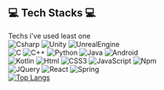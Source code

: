 ## 💻 Tech Stacks 💻
    
Techs i've used least one <br/> 
<img alt="Csharp" src 
="https://img.shields.io/badge/Csharp-239120.svg?&style=for-the-badge&logo=Csharp&logoColor=white"/> <img alt="Unity" src ="https://img.shields.io/badge/Unity-FAFAFA.svg?&style=for-the-badge&logo=Unity&logoColor=black"/> <img alt="UnrealEngine" src ="https://img.shields.io/badge/Unreal-0E1128.svg?&style=for-the-badge&logo=Unreal Engine&logoColor=white"/> <br/> <img alt="C" src 
="https://img.shields.io/badge/C-A8B9CC.svg?&style=for-the-badge&logo=C&logoColor=white"/> <img alt="C++" src ="https://img.shields.io/badge/C++-00599C.svg?&style=for-the-badge&logo=C%2B%2B&logoColor=white"/>  <img alt="Python" src ="https://img.shields.io/badge/Python-3776AB.svg?&style=for-the-badge&logo=Python&logoColor=white"/> <img alt="Java" src ="https://img.shields.io/badge/Java-007396.svg?&style=for-the-badge&logo=Java&logoColor=white"/> <img alt="Android" src ="https://img.shields.io/badge/Android-3DDC84.svg?&style=for-the-badge&logo=Android&logoColor=white"/> </br> <img alt="Kotlin" src ="https://img.shields.io/badge/Kotlin-7F52FF.svg?&style=for-the-badge&logo=Kotlin&logoColor=white"/> <img alt="Html" src ="https://img.shields.io/badge/HTML-E34F26.svg?&style=for-the-badge&logo=HTML5&logoColor=white"/> <img alt="CSS3" src ="https://img.shields.io/badge/CSS3-FF9933.svg?&style=for-the-badge&logo=CSS3&logoColor=white"/>  <img alt="JavaScript" src ="https://img.shields.io/badge/JavaScript-F7DF1E.svg?&style=for-the-badge&logo=JavaScript&logoColor=white"/>  <img alt="Npm" src ="https://img.shields.io/badge/npm-CB3837.svg?&style=for-the-badge&logo=npm&logoColor=white"/> <br/> <img alt="JQuery" src ="https://img.shields.io/badge/JQuery-0769AD .svg?&style=for-the-badge&logo=JQuery&logoColor=white"/> <img alt="React" src ="https://img.shields.io/badge/React-61DAFB.svg?&style=for-the-badge&logo=React&logoColor=white"/>  <img alt="Spring" src ="https://img.shields.io/badge/Spring-6DB33F.svg?&style=for-the-badge&logo=Spring&logoColor=white"/> 
<br/>
[![Top Langs](https://github-readme-stats.vercel.app/api/top-langs/?username=kimasill&layout=compact)](https://github.com/anuraghazra/github-readme-stats)
<br/>
